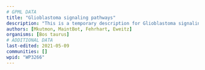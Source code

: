 ```yaml
---
# GPML DATA
title: "Glioblastoma signaling pathways"
description: "This is a temporary description for Glioblastoma signaling pathways"
authors: [Mkutmon, MaintBot, Fehrhart, Eweitz]
organisms: [Bos taurus]
# ADDITIONAL DATA
last-edited: 2021-05-09
communities: []
wpid: "WP3266"
---
```

